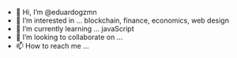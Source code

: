 - 👋 Hi, I’m @eduardogzmn
- 👀 I’m interested in ... blockchain, finance, economics, web design
- 🌱 I’m currently learning ... javaScript
- 💞️ I’m looking to collaborate on ... 
- 📫 How to reach me ...   

<!---
eduardogzmn/eduardogzmn is a ✨ special ✨ repository because its `README.md` (this file) appears on your GitHub profile.
You can click the Preview link to take a look at your changes.
--->
